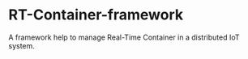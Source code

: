 # RT-Container-framework
A framework help to manage Real-Time Container in a distributed IoT system.

